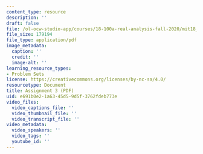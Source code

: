 ```yaml
---
content_type: resource
description: ''
draft: false
file: /ol-ocw-studio-app/courses/18-100a-real-analysis-fall-2020/mit18_100af20_hw3.pdf
file_size: 179194
file_type: application/pdf
image_metadata:
  caption: ''
  credit: ''
  image-alt: ''
learning_resource_types:
- Problem Sets
license: https://creativecommons.org/licenses/by-nc-sa/4.0/
resourcetype: Document
title: Assignment 3 (PDF)
uid: e691b0e2-1a63-45d5-9d5f-3762fdeb773e
video_files:
  video_captions_file: ''
  video_thumbnail_file: ''
  video_transcript_file: ''
video_metadata:
  video_speakers: ''
  video_tags: ''
  youtube_id: ''
---
```

